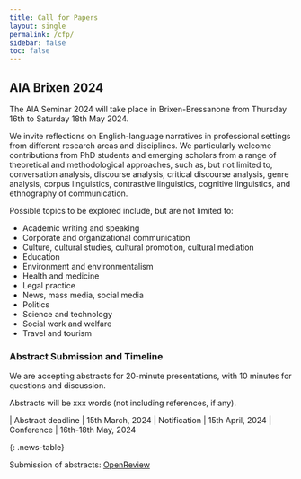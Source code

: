 ```yaml
---
title: Call for Papers
layout: single
permalink: /cfp/
sidebar: false
toc: false
---
```


## AIA Brixen 2024

The AIA Seminar 2024 will take place in Brixen-Bressanone from Thursday 16th to Saturday 18th May 2024.

We invite reflections on English-language narratives in professional settings from different research areas and disciplines. We particularly welcome contributions from PhD students and emerging scholars from a range of theoretical and methodological approaches, such as, but not limited to, conversation analysis, discourse analysis, critical discourse analysis, genre analysis, corpus linguistics, contrastive linguistics, cognitive linguistics, and ethnography of communication. 

Possible topics to be explored include, but are not limited to:

-	Academic writing and speaking
-	Corporate and organizational communication
-	Culture, cultural studies, cultural promotion, cultural mediation
-	Education
-	Environment and environmentalism
-	Health and medicine
-	Legal practice
-	News, mass media, social media
-	Politics
-	Science and technology
-	Social work and welfare
-	Travel and tourism 


### Abstract Submission and Timeline

We are accepting abstracts for 20-minute presentations, with 10 minutes for questions and discussion.

Abstracts will be xxx words (not including references, if any).


<style>
.news-table { font-size: .9em; table-layout: fixed;}
.news-table tr td:nth-child(1) { font-weight: bold; width: 10em; }
</style>
| Abstract deadline | 15th March, 2024
| Notification | 15th April, 2024
| Conference | 16th-18th May, 2024

{: .news-table}

Submission of abstracts: [OpenReview](https://openreview.net/xxx)

